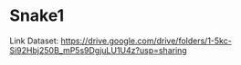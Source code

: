 # Snake1
Link Dataset: https://drive.google.com/drive/folders/1-5kc-Si92Hbj250B_mP5s9DgjuLU1U4z?usp=sharing
